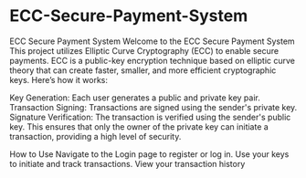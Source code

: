# ECC-Secure-Payment-System

ECC Secure Payment System
Welcome to the ECC Secure Payment System
This project utilizes Elliptic Curve Cryptography (ECC) to enable secure payments. ECC is a public-key encryption technique based on elliptic curve theory that can create faster, smaller, and more efficient cryptographic keys. Here’s how it works:

Key Generation: Each user generates a public and private key pair.
Transaction Signing: Transactions are signed using the sender's private key.
Signature Verification: The transaction is verified using the sender's public key.
This ensures that only the owner of the private key can initiate a transaction, providing a high level of security.

How to Use
Navigate to the Login page to register or log in.
Use your keys to initiate and track transactions.
View your transaction history

>>>>>>>>>>

